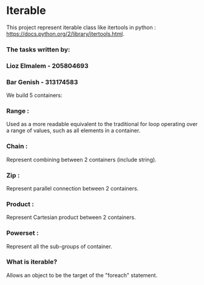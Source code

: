 # Iterable

This project represent iterable class like itertools in python : https://docs.python.org/2/library/itertools.html.

### The tasks written by:

### Lioz Elmalem - 205804693

### Bar Genish - 313174583

We build 5 containers:

### Range :

Used as a more readable equivalent to the traditional for loop operating over a range of values, such as all elements in a container.

### Chain :

Represent combining between 2 containers (include string).

### Zip :

Represent parallel connection between 2 containers.

### Product : 

Represent Cartesian product between 2 containers.

### Powerset :

Represent all the sub-groups of container.

### What is iterable?

Allows an object to be the target of the "foreach" statement.

